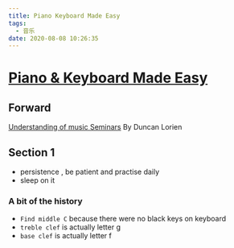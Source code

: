 ```yaml
---
title: Piano Keyboard Made Easy
tags:
  - 音乐
date: 2020-08-08 10:26:35
---
```


# [Piano & Keyboard Made Easy](https://www.pianoandkeyboardmadeeasy.com)

## Forward
[Understanding of music Seminars](https://understandingofmusic.com) By  Duncan Lorien

## Section 1

* persistence , be patient and practise daily
* sleep on it

### A bit of the history
* `Find middle C` because there were no black keys on keyboard
* `treble clef` is actually letter g
* `base clef` is actually letter f
